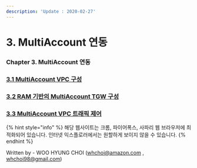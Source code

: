 ```yaml
---
description: 'Update : 2020-02-27'
---
```


# 3. MultiAccount 연동

### Chapter 3. MultiAccount 연동 

### [3.1 MultiAccount VPC 구성](3.1.multiaccount-vpc.md)

### [3.2 RAM 기반의 MultiAccount TGW 구성](3.2.ram-multiaccount-tgw.md)

### [3.3 MultiAccount VPC 트래픽 제어 ](3.3.multiaccount-vpc-traffic-control.md)



{% hint style="info" %}
해당 웹사이트는 크롬, 파이어폭스, 사파리 웹 브라우저에 최적화되어 있습니다.  인터넷 익스플로러에서는 원할하게 보이지 않을 수 있습니다.
{% endhint %}

Written by - WOO HYUNG CHOI \([whchoi@amazon.com](mailto:whchoi@amazon.com) , [whchoi98@gmail.com](mailto:whchoi98@gmail.com)\)

